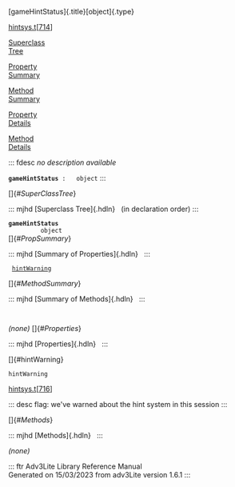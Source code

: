 [gameHintStatus]{.title}[object]{.type}

[hintsys.t](../file/hintsys.t.html)\[[714](../source/hintsys.t.html#714)\]

[Superclass\
Tree](#_SuperClassTree_)

[Property\
Summary](#_PropSummary_)

[Method\
Summary](#_MethodSummary_)

[Property\
Details](#_Properties_)

[Method\
Details](#_Methods_)

::: fdesc
*no description available*

**`gameHintStatus`**` :   object`
:::

[]{#_SuperClassTree_}

::: mjhd
[Superclass Tree]{.hdln}   (in declaration order)
:::

**`gameHintStatus`**\
`         object`\
[]{#_PropSummary_}

::: mjhd
[Summary of Properties]{.hdln}  
:::

` `[`hintWarning`](#hintWarning)`  `

[]{#_MethodSummary_}

::: mjhd
[Summary of Methods]{.hdln}  
:::

` `

*(none)* []{#_Properties_}

::: mjhd
[Properties]{.hdln}  
:::

[]{#hintWarning}

`hintWarning`

[hintsys.t](../file/hintsys.t.html)\[[716](../source/hintsys.t.html#716)\]

::: desc
flag: we\'ve warned about the hint system in this session
:::

[]{#_Methods_}

::: mjhd
[Methods]{.hdln}  
:::

*(none)*

::: ftr
Adv3Lite Library Reference Manual\
Generated on 15/03/2023 from adv3Lite version 1.6.1
:::
